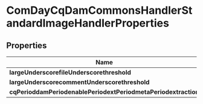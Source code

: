 
# ComDayCqDamCommonsHandlerStandardImageHandlerProperties

## Properties
Name | Type | Description | Notes
------------ | ------------- | ------------- | -------------
**largeUnderscorefileUnderscorethreshold** | [**ConfigNodePropertyInteger**](ConfigNodePropertyInteger.md) |  |  [optional]
**largeUnderscorecommentUnderscorethreshold** | [**ConfigNodePropertyInteger**](ConfigNodePropertyInteger.md) |  |  [optional]
**cqPerioddamPeriodenablePeriodextPeriodmetaPeriodextraction** | [**ConfigNodePropertyBoolean**](ConfigNodePropertyBoolean.md) |  |  [optional]



